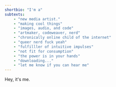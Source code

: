 ```yaml
---
shortbio: "I'm a"
subtexts:
    - "new media artist."
    - "making cool things"
    - "images, audio, and code"
    - "artmaker, codeweaver, nerd"
    - "chronically online child of the internet"
    - "queer nerd fuck yeah"
    - "fulfilller of intuitive impulses"
    - "not fit for consumption"
    - "the power is in your hands"
    - "downloading..."
    - "let me know if you can hear me"
---
```


Hey, it's me. 